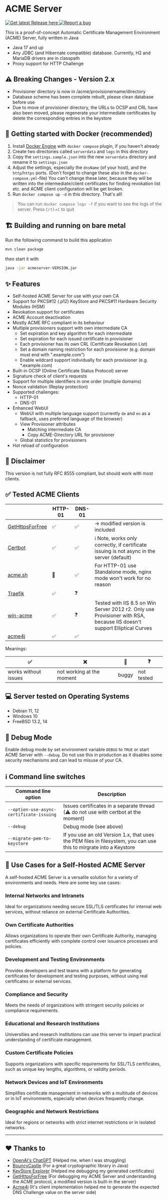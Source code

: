 # ACME Server
[![Get latest Release here](https://img.shields.io/badge/Get_lastest_Release-here-blue?style=flat)
](https://github.com/morihofi/acmeserver/releases/latest) 
[![Report a bug](https://img.shields.io/badge/Report_a-bug-red?style=flat)
](https://github.com/morihofi/acmeserver/issues)


This is a proof-of-concept Automatic Certificate Management Environment (ACME) Server, fully written in Java

- Java 17 and up
- Any JDBC (and Hibernate compatible) database. Currently, H2 and MariaDB drivers are in classpath
- Proxy support for HTTP Challenge

## ⚠ Breaking Changes - Version 2.x
 - Provisioner directory is now in /acme/provisionername/directory
 - Database scheme has been complete rebuilt, please clean database before use
 - Due to move of provisioner directory, the URLs to OCSP and CRL have also been moved, please regenerate your intermediate certificates by delete the corresponding entries in the keystore

## 🐳 Getting started with Docker (recommended)
1. Install [Docker Engine](https://docs.docker.com/engine/install/) with `docker compose` plugin, if you haven't already
2. Create two directories called `serverdata` and `logs` in this directory
3. Copy the `settings.sample.json` into the new `serverdata` directory and rename it to `settings.json`
4. Adjust the settings, especially the `dnsName` (of your host), and the `http`/`https` ports. (Don't forget to change these also in the `docker-compose.yml`-file) You can't change these later, because they will be written into the intermediate/client certificates for finding revokation list etc. and ACME client configuration will be get broken.
5. Run `docker compose up -d` in this directory. That's all!

> You can run `docker compose logs -f` if you want to see the logs of the server. Press `Crtl`+`C` to quit

## 🏗 Building and running on bare metal
Run the following command to build this application
```bash
mvn clean package
```
then start it with
```bash
java -jar acmeserver-VERSION.jar
```

## ✨ Features
- Self-hosted ACME Server for use with your own CA
- Support for PKCS#12 (.p12) KeyStore and PKCS#11 Hardware Security Modules (HSM)
- Revokation support for certificates
- ACME Account deactivation
- Mostly ACME RFC compliant in its behaviour
- Multiple provisioners support with own intermediate CA
  - Set expiration and key algorithm for each intermediate
  - Set expiration for each issued certificate in provisioner
  - Each provisioner has its own CRL (Certificate Revokation List)
  - Set a domain naming restriction for each provisioner (e.g. domain must end with ".example.com")
  - Enable wildcard support individually for each provisioner (e.g. *.example.com)
- Built-in OCSP (Online Certificate Status Protocol) server
- Signature check of client's requests
- Support for multiple identifiers in one order (multiple domains)
- Nonce validation (Replay protection)
- Supported challenges:
  - HTTP-01
  - DNS-01
- Enhanced WebUI
  - WebUI with multiple language support (currently `de` and `en` as a fallback, uses preferred language of the browser) 
  - View Provisioner attributes
    - Matching intermediate CA
    - Copy ACME-Directory URL for provisioner
  - Global statistics for provisioners
- Hot reload of configuration

## 📒 Disclaimer
This version is not fully RFC 8555 compliant, but should work with most clients. 

## ✅ Tested ACME Clients
|                                                               | HTTP-01 | DNS-01 |                                                                                                                         |
|---------------------------------------------------------------|---------|--------|-------------------------------------------------------------------------------------------------------------------------|
| [GetHttpsForFree](https://github.com/diafygi/gethttpsforfree) | ✅       | ✅      | -> modified version is included                                                                                         |
| [Certbot](https://certbot.eff.org)                            | ✅       | ✅      | ℹ Note, works only correctly, if certificate issuing is not async in the server (default)                               |
| [acme.sh](https://github.com/acmesh-official/acme.sh)         | 🐞      | ✅      | For HTTP-01 use Standalone mode, nginx mode won't work for no reason                                                    |
| [Traefik](https://github.com/traefik/traefik)                 | ✅       | ❓      |                                                                                                                         |
| [win-acme](https://www.win-acme.com/)                         | ✅       | ❓      | Tested with IIS 8.5 on Win Server 2012 r2. Only use Provisioner with RSA, because IIS doesn't support Elliptical Curves |
| [acme4j](https://acme4j.shredzone.org)                        | ✅       | ✅      |                                                                                                                         |

Meanings:

| ✅                    | ❌                         | 🐞    | ❓          |
|----------------------|---------------------------|-------|------------|
| works without issues | not working at the moment | buggy | not tested |


## 💻 Server tested on Operating Systems
- Debian 11, 12
- Windows 10
- FreeBSD 13.2, 14

## 🐛 Debug Mode
Enable debug mode by set environment variable `DEBUG` to `TRUE` or start ACME Server with `--debug`.
Do not use this in production as it disables some security mechanisms and can lead to misuse of your CA.

## ℹ Command line switches
| Command line option                      | Description                                                                                                        |
|------------------------------------------|--------------------------------------------------------------------------------------------------------------------|
| `--option-use-async-certificate-issuing` | Issues certificates in a separate thread (⚠ do not use with certbot at the moment)                                 |
| `--debug`                                | Debug mode (see above)                                                                                             |
| `--migrate-pem-to-keystore`              | If you use an old Version 1.x, that uses the PEM files in filesystem, you can use this to mirgrate into a Keystore |

## 🌟 Use Cases for a Self-Hosted ACME Server

A self-hosted ACME Server is a versatile solution for a variety of environments and needs. Here are some key use cases:

### Internal Networks and Intranets
Ideal for organizations needing secure SSL/TLS certificates for internal web services, without reliance on external Certificate Authorities.

### Own Certificate Authorities
Allows organizations to operate their own Certificate Authority, managing certificates efficiently with complete control over issuance processes and policies.

### Development and Testing Environments
Provides developers and test teams with a platform for generating certificates for development and testing purposes, without using real certificates or external services.

### Compliance and Security
Meets the needs of organizations with stringent security policies or compliance requirements.

### Educational and Research Institutions
Universities and research institutions can use this server to impart practical understanding of certificate management.

### Custom Certificate Policies
Supports organizations with specific requirements for SSL/TLS certificates, such as unique key lengths, algorithms, or validity periods.

### Network Devices and IoT Environments
Simplifies certificate management in networks with a multitude of devices or in IoT environments, especially when devices frequently change.

### Geographic and Network Restrictions
Ideal for regions or networks with strict internet restrictions or in isolated networks.


---
## ❤ Thanks to
 - [OpenAI's ChatGPT](https://chat.openai.com) (Helped me, when I was struggling)
 - [BouncyCastle](https://bouncycastle.org) (For a great cryptographic library in Java)
 - [KeyStore Explorer](https://keystore-explorer.org/) (Helped me debugging my generated certificates)
 - [GetHttpsForFree](https://github.com/diafygi/gethttpsforfree) (For debugging my ACME Server and understanding the ACME protocol, a modified version is built-in the server)
 - [Acme4j](https://github.com/shred/acme4j) (It's client implementation helped me to generate the expected DNS Challenge value on the server side)